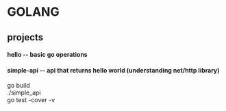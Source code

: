 # GOLANG

## projects
#### hello -- basic go operations
#### simple-api -- api that returns hello world (understanding net/http library)  
go build   
./simple_api    
go test -cover -v  


